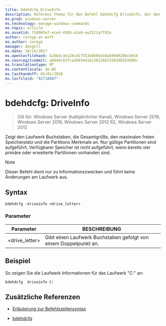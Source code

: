 ```yaml
---
title: bdehdcfg DriveInfo
description: Referenz Thema für den Befehl bdehdcfg DriveInfo, der den Laufwerk Buchstaben, die Gesamtgröße, den maximalen freien Speicherplatz und die Partitions Merkmale anzeigt.
ms.prod: windows-server
ms.technology: manage-windows-commands
ms.topic: article
ms.assetid: f2d065e7-eced-4509-a1a0-ee2521a7f02e
author: coreyp-at-msft
ms.author: coreyp
manager: dongill
ms.date: 10/16/2017
ms.openlocfilehash: b18b4c3e128cd17353d369b418a049d0208cb654
ms.sourcegitcommit: ab64dc83fca28039416c26226815502d0193500c
ms.translationtype: MT
ms.contentlocale: de-DE
ms.lasthandoff: 05/01/2020
ms.locfileid: "82718687"
---
```

# <a name="bdehdcfg-driveinfo"></a>bdehdcfg: DriveInfo

> Gilt für: Windows Server (halbjährlicher Kanal), Windows Server 2019, Windows Server 2016, Windows Server 2012 R2, Windows Server 2012

Zeigt den Laufwerk Buchstaben, die Gesamtgröße, den maximalen freien Speicherplatz und die Partitions Merkmale an. Nur gültige Partitionen sind aufgeführt. Verfügbarer Speicher ist nicht aufgeführt, wenn bereits vier primäre oder erweiterte Partitionen vorhanden sind.

>[!NOTE]
> Dieser Befehl dient nur zu Informationszwecken und führt keine Änderungen am Laufwerk aus.

## <a name="syntax"></a>Syntax

```
bdehdcfg -driveinfo <drive_letter>
```

### <a name="parameters"></a>Parameter

| Parameter | BESCHREIBUNG |
| --------- | ----------- |
| <drive_letter> | Gibt einen Laufwerk Buchstaben gefolgt von einem Doppelpunkt an. |

## <a name="example"></a>Beispiel

So zeigen Sie die Laufwerk Informationen für das Laufwerk "C:" an:

```
bdehdcfg  driveinfo C:
```

## <a name="additional-references"></a>Zusätzliche Referenzen

- [Erläuterung zur Befehlszeilensyntax](command-line-syntax-key.md)

- [bdehdcfg](bdehdcfg.md)
